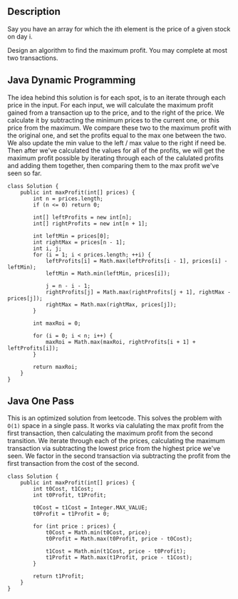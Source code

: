 ## Description

Say you have an array for which the ith element is the price of a given stock on day i.

Design an algorithm to find the maximum profit. You may complete at most two transactions.

## Java Dynamic Programming

The idea hebind this solution is for each spot, is to an iterate through each price in the input. For each input, we will calculate the maximum profit gained from a transaction up to the price, and to the right of the price. We calculate it by subtracting the minimum prices to the current one, or this price from the maximum. We compare these two to the maximum profit with the original one, and set the profits equal to the max one between the two. We also update the min value to the left / max value to the right if need be. Then after we've calculated the values for all of the profits, we will get the maximum profit possible by iterating through each of the calulated profits and adding them together, then comparing them to the max profit we've seen so far.

```
class Solution {
    public int maxProfit(int[] prices) {
        int n = prices.length;
        if (n <= 0) return 0;
        
        int[] leftProfits = new int[n];
        int[] rightProfits = new int[n + 1];
        
        int leftMin = prices[0];
        int rightMax = prices[n - 1];
        int i, j;
        for (i = 1; i < prices.length; ++i) {
            leftProfits[i] = Math.max(leftProfits[i - 1], prices[i] - leftMin);
            leftMin = Math.min(leftMin, prices[i]);
            
            j = n - i - 1;
            rightProfits[j] = Math.max(rightProfits[j + 1], rightMax - prices[j]);
            rightMax = Math.max(rightMax, prices[j]);
        }
        
        int maxRoi = 0;
        
        for (i = 0; i < n; i++) {
            maxRoi = Math.max(maxRoi, rightProfits[i + 1] + leftProfits[i]);
        }
        
        return maxRoi;
    }
}
```

## Java One Pass

This is an optimized solution from leetcode. This solves the problem with `O(1)` space in a single pass. It works via calulating the max profit from the first transaction, then calculating the maximum profit from the second transition. We iterate through each of the prices, calculating the maximum transaction via subtracting the lowest price from the highest price we've seen. We factor in the second transaction via subtracting the profit from the first transaction from the cost of the second.

```
class Solution {
    public int maxProfit(int[] prices) {
        int t0Cost, t1Cost;
        int t0Profit, t1Profit;
        
        t0Cost = t1Cost = Integer.MAX_VALUE;
        t0Profit = t1Profit = 0;
        
        for (int price : prices) {
            t0Cost = Math.min(t0Cost, price);
            t0Profit = Math.max(t0Profit, price - t0Cost);
            
            t1Cost = Math.min(t1Cost, price - t0Profit);
            t1Profit = Math.max(t1Profit, price - t1Cost);
        }
        
        return t1Profit;
    }
}
```